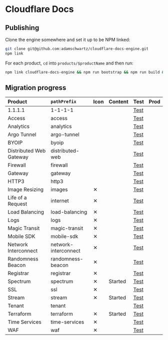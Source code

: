# Cloudflare Docs

## Publishing

Clone the engine somewhere and set it up to be NPM linked:

```bash
git clone git@github.com:adamschwartz/cloudflare-docs-engine.git
npm link
```

For each product, `cd` into `products/$productName` and then run:

```bash
npm link cloudflare-docs-engine && npm run bootstrap && npm run build && wrangler publish
```

## Migration progress

| Product                 | `pathPrefix`         | Icon | Content | Test                                                                         | Prod |
| :---------------------- | :------------------- | :--- | :------ | :--------------------------------------------------------------------------- | :--- |
| 1.1.1.1                 | 1-1-1-1              |      |         | [Test](https://cloudflare-docs-testing.ruthless.design/1-1-1-1)              |      |
| Access                  | access               |      |         | [Test](https://cloudflare-docs-testing.ruthless.design/access)               |      |
| Analytics               | analytics            |      |         | [Test](https://cloudflare-docs-testing.ruthless.design/analytics)            |      |
| Argo Tunnel             | argo-tunnel          |      |         | [Test](https://cloudflare-docs-testing.ruthless.design/argo-tunnel)          |      |
| BYOIP                   | byoip                |      |         | [Test](https://cloudflare-docs-testing.ruthless.design/byoip)                |      |
| Distributed Web Gateway | distributed-web      |      |         | [Test](https://cloudflare-docs-testing.ruthless.design/distributed-web)      |      |
| Firewall                | firewall             |      |         | [Test](https://cloudflare-docs-testing.ruthless.design/firewall)             |      |
| Gateway                 | gateway              |      |         | [Test](https://cloudflare-docs-testing.ruthless.design/gateway)              |      |
| HTTP3                   | http3                |      |         | [Test](https://cloudflare-docs-testing.ruthless.design/http3)                |      |
| Image Resizing          | images               | ✕    |         | [Test](https://cloudflare-docs-testing.ruthless.design/images)               |      |
| Life of a Request       | internet             | ✕    |         | [Test](https://cloudflare-docs-testing.ruthless.design/internet)             |      |
| Load Balancing          | load-balancing       | ✕    |         | [Test](https://cloudflare-docs-testing.ruthless.design/load-balancing)       |      |
| Logs                    | logs                 | ✕    |         | [Test](https://cloudflare-docs-testing.ruthless.design/logs)                 |      |
| Magic Transit           | magic-transit        | ✕    |         | [Test](https://cloudflare-docs-testing.ruthless.design/magic-transit)        |      |
| Mobile SDK              | mobile-sdk           | ✕    |         | [Test](https://cloudflare-docs-testing.ruthless.design/mobile-sdk)           |      |
| Network Interconnect    | network-interconnect | ✕    |         | [Test](https://cloudflare-docs-testing.ruthless.design/network-interconnect) |      |
| Randomness Beacon       | randomness-beacon    | ✕    |         | [Test](https://cloudflare-docs-testing.ruthless.design/randomness-beacon)    |      |
| Registrar               | registrar            | ✕    |         | [Test](https://cloudflare-docs-testing.ruthless.design/registrar)            |      |
| Spectrum                | spectrum             | ✕    | Started | [Test](https://cloudflare-docs-testing.ruthless.design/spectrum)             |      |
| SSL                     | ssl                  | ✕    |         | [Test](https://cloudflare-docs-testing.ruthless.design/ssl/ssl-tls)          |      |
| Stream                  | stream               | ✕    | Started | [Test](https://cloudflare-docs-testing.ruthless.design/stream)               |      |
| Tenant                  | tenant               |      |         | [Test](https://cloudflare-docs-testing.ruthless.design/tenant)               |      |
| Terraform               | terraform            | ✕    | Started | [Test](https://cloudflare-docs-testing.ruthless.design/terraform)            |      |
| Time Services           | time-services        | ✕    |         | [Test](https://cloudflare-docs-testing.ruthless.design/time-services)        |      |
| WAF                     | waf                  | ✕    |         | [Test](https://cloudflare-docs-testing.ruthless.design/waf)                  |      |
